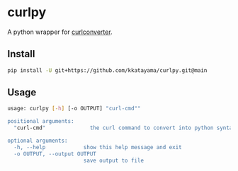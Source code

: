 # curlpy

A python wrapper for [curlconverter](https://github.com/NickCarneiro/curlconverter).

## Install
```bash
pip install -U git+https://github.com/kkatayama/curlpy.git@main
```

## Usage
```bash
usage: curlpy [-h] [-o OUTPUT] "curl-cmd""

positional arguments:
  "curl-cmd"              the curl command to convert into python syntax

optional arguments:
  -h, --help            show this help message and exit
  -o OUTPUT, --output OUTPUT
                        save output to file

```
